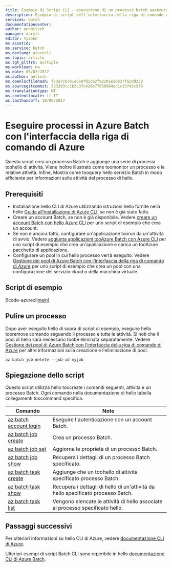 ```yaml
---
title: Esempio di Script CLI - esecuzione di un processo batch aaaAzure | Documenti Microsoft
description: Esempio di script dell'interfaccia della riga di comando di Azure - Eseguire un processo con Batch
services: batch
documentationcenter: 
author: annatisch
manager: daryls
editor: tysonn
ms.assetid: 
ms.service: batch
ms.devlang: azurecli
ms.topic: article
ms.tgt_pltfrm: multiple
ms.workload: na
ms.date: 05/02/2017
ms.author: antisch
ms.openlocfilehash: f73a7cb341e550fd1c92f92201e20b27fa20d238
ms.sourcegitcommit: 523283cc1b3c37c428e77850964dc1c33742c5f0
ms.translationtype: MT
ms.contentlocale: it-IT
ms.lasthandoff: 10/06/2017
---
```

# <a name="running-jobs-on-azure-batch-with-azure-cli"></a>Eseguire processi in Azure Batch con l'interfaccia della riga di comando di Azure

Questo script crea un processo Batch e aggiunge una serie di processi toohello di attività. Viene inoltre illustrato come toomonitor un processo e le relative attività. Infine, Mostra come tooquery hello servizio Batch in modo efficiente per informazioni sulle attività del processo di hello.

## <a name="prerequisites"></a>Prerequisiti

- Installazione hello CLI di Azure utilizzando istruzioni hello fornite nella hello [Guida all'installazione di Azure CLI](https://docs.microsoft.com/cli/azure/install-azure-cli), se non è già stato fatto.
- Creare un account Batch, se non è già disponibile. Vedere [creare un account Batch con hello Azure CLI](https://docs.microsoft.com/azure/batch/scripts/batch-cli-sample-create-account) per uno script di esempio che crea un account.
- Se non è ancora fatto, configurare un'applicazione toorun da un'attività di avvio. Vedere [aggiunta applicazioni tooAzure Batch con Azure CLI](https://docs.microsoft.com/azure/batch/scripts/batch-cli-sample-add-application) per uno script di esempio che crea un'applicazione e carica un tooAzure pacchetto di applicazione.
- Configurare un pool in cui hello processo verrà eseguito. Vedere [Gestione dei pool di Azure Batch con l'interfaccia della riga di comando di Azure](https://docs.microsoft.com/azure/batch/batch-cli-sample-manage-pool) per uno script di esempio che crea un pool con una configurazione del servizio cloud o della macchina virtuale.

## <a name="sample-script"></a>Script di esempio

[!code-azurecli[main](../../../cli_scripts/batch/run-job/run-job.sh "Run Job")]

## <a name="clean-up-job"></a>Pulire un processo

Dopo aver eseguito hello di sopra di script di esempio, eseguire hello tooremove comando seguendo il processo e tutte le attività. Si noti che il pool di hello sarà necessario toobe eliminata separatamente. Vedere [Gestione dei pool di Azure Batch con l'interfaccia della riga di comando di Azure](./batch-cli-sample-manage-pool.md) per altre informazioni sulla creazione e l'eliminazione di pool.

```azurecli
az batch job delete --job-id myjob
```

## <a name="script-explanation"></a>Spiegazione dello script

Questo script utilizza hello toocreate i comandi seguenti, attività e un processo Batch. Ogni comando nella documentazione di hello tabella collegamenti toocommand specifica.

| Comando | Note |
|---|---|
| [az batch account login](https://docs.microsoft.com/cli/azure/batch/account#login) | Eseguire l'autenticazione con un account Batch.  |
| [az batch job create](https://docs.microsoft.com/cli/azure/batch/job#create) | Crea un processo Batch.  |
| [az batch job set](https://docs.microsoft.com/cli/azure/batch/job#set) | Aggiorna le proprietà di un processo Batch.  |
| [az batch job show](https://docs.microsoft.com/cli/azure/batch/job#show) | Recupera i dettagli di un processo Batch specificato.  |
| [az batch task create](https://docs.microsoft.com/cli/azure/batch/task#create) | Aggiunge che un toohello di attività specificato processo Batch.  |
| [az batch task show](https://docs.microsoft.com/cli/azure/batch/task#show) | Recupera i dettagli di hello di un'attività da hello specificato processo Batch.  |
| [az batch task list](https://docs.microsoft.com/cli/azure/batch/task#list) | Vengono elencate le attività di hello associate al processo specificato hello.  |

## <a name="next-steps"></a>Passaggi successivi

Per ulteriori informazioni su hello CLI di Azure, vedere [documentazione CLI di Azure](https://docs.microsoft.com/cli/azure/overview).

Ulteriori esempi di script Batch CLI sono reperibile in hello [documentazione CLI di Azure Batch](../batch-cli-samples.md).

